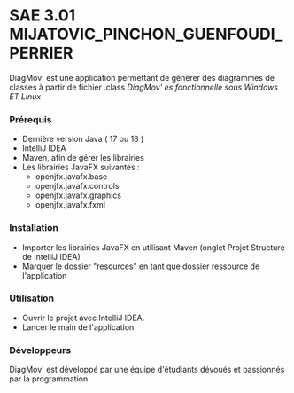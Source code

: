 # SAE 3.01 MIJATOVIC_PINCHON_GUENFOUDI_PERRIER

DiagMov' est une application permettant de générer des diagrammes de classes à partir de fichier .class
*DiagMov' es fonctionnelle sous Windows ET Linux*

### Prérequis
 - Dernière version Java ( 17 ou 18 )
 - IntelliJ IDEA
 - Maven, afin de gérer les librairies 
 - Les librairies JavaFX suivantes : 
   - openjfx.javafx.base
   - openjfx.javafx.controls
   - openjfx.javafx.graphics
   - openjfx.javafx.fxml

### Installation
 - Importer les librairies JavaFX en utilisant Maven (onglet Projet Structure de IntelliJ IDEA)
 - Marquer le dossier "resources" en tant que dossier ressource de l'application 

### Utilisation
 - Ouvrir le projet avec IntelliJ IDEA.
 - Lancer le main de l'application

### Développeurs
DiagMov' est développé par une équipe d'étudiants dévoués et passionnés par la programmation.






